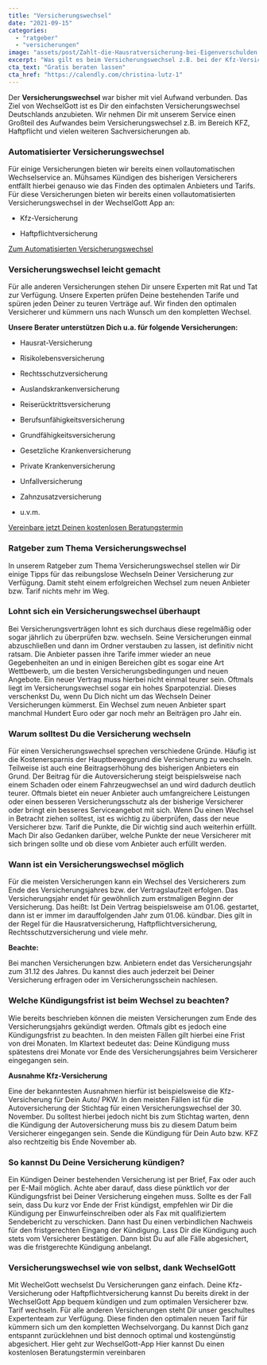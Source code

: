 ```yaml
---
title: "Versicherungswechsel"
date: "2021-09-15"
categories: 
  - "ratgeber"
  - "versicherungen"
image: "assets/post/Zahlt-die-Hausratversicherung-bei-Eigenverschulden.jpg"
excerpt: "Was gilt es beim Versicherungswechsel z.B. bei der Kfz-Versicherung zu beachten? In unserem Ratgeber erhältst du, wie Du ohne viel Aufwand den Versicherungswechsel reibungslos meisterst, Kündigungsfristen beachtest und vieles mehr."
cta_text: "Gratis beraten lassen"
cta_href: "https://calendly.com/christina-lutz-1"
---
```




Der **Versicherungswechsel** war bisher mit viel Aufwand verbunden. Das Ziel von WechselGott ist es Dir den einfachsten Versicherungswechsel Deutschlands anzubieten. Wir nehmen Dir mit unserem Service einen Großteil des Aufwandes beim Versicherungswechsel z.B. im Bereich KFZ, Haftpflicht und vielen weiteren Sachversicherungen ab.

### Automatisierter Versicherungswechsel
Für einige Versicherungen bieten wir bereits einen vollautomatischen Wechselservice an. Mühsames Kündigen des bisherigen Versicherers entfällt hierbei genauso wie das Finden des optimalen Anbieters und Tarifs.
Für diese Versicherungen bieten wir bereits einen vollautomatisierten Versicherungswechsel in der WechselGott App  an:

- Kfz-Versicherung

- Haftpflichtversicherung

[Zum Automatisierten Versicherungswechsel](https://app.wechselgott.com/)

### Versicherungswechsel leicht gemacht
Für alle anderen Versicherungen stehen Dir unsere Experten mit Rat und Tat zur Verfügung.  Unsere Experten prüfen Deine bestehenden Tarife und spüren jeden Deiner zu teuren Verträge auf. Wir finden den optimalen Versicherer und kümmern uns nach Wunsch um den kompletten Wechsel.

**Unsere Berater unterstützen Dich u.a. für folgende Versicherungen:**

- Hausrat-Versicherung

- Risikolebensversicherung

- Rechtsschutzversicherung

- Auslandskrankenversicherung

- Reiserücktrittsversicherung

- Berufsunfähigkeitsversicherung

- Grundfähigkeitsversicherung

- Gesetzliche Krankenversicherung

- Private Krankenversicherung

- Unfallversicherung

- Zahnzusatzversicherung

- u.v.m.

[Vereinbare jetzt Deinen kostenlosen Beratungstermin](https://calendly.com/christina-lutz-1)


### Ratgeber zum Thema Versicherungswechsel
In unserem Ratgeber zum Thema Versicherungswechsel stellen wir Dir einige Tipps für das reibungslose Wechseln Deiner Versicherung zur Verfügung. Damit steht einem erfolgreichen Wechsel zum neuen Anbieter bzw. Tarif nichts mehr im Weg.

### Lohnt sich ein Versicherungswechsel überhaupt
Bei Versicherungsverträgen lohnt es sich durchaus diese regelmäßig oder sogar jährlich zu überprüfen bzw. wechseln. Seine Versicherungen einmal abzuschließen und dann im Ordner verstauben zu lassen, ist definitiv nicht ratsam. Die Anbieter passen ihre Tarife immer wieder an neue Gegebenheiten an und in einigen Bereichen gibt es sogar eine Art Wettbewerb, um die besten Versicherungsbedingungen und neuen Angebote. Ein neuer Vertrag muss hierbei nicht einmal teurer sein. Oftmals liegt im Versicherungswechsel sogar ein hohes Sparpotenzial. Dieses verschenkst Du, wenn Du Dich nicht um das Wechseln Deiner Versicherungen kümmerst. Ein Wechsel zum neuen Anbieter spart manchmal Hundert Euro oder gar noch mehr an Beiträgen pro Jahr ein.

### Warum solltest Du die Versicherung wechseln
Für einen Versicherungswechsel sprechen verschiedene Gründe. Häufig ist die Kostenersparnis der Hauptbeweggrund die Versicherung zu wechseln. Teilweise ist auch eine Beitragserhöhung des bisherigen Anbieters ein Grund. Der Beitrag für die Autoversicherung steigt beispielsweise nach einem Schaden oder einem Fahrzeugwechsel an und wird dadurch deutlich teurer.  Oftmals bietet ein neuer Anbieter auch umfangreichere Leistungen oder einen besseren Versicherungsschutz als der bisherige Versicherer oder bringt ein besseres Serviceangebot mit sich. Wenn Du einen Wechsel in Betracht ziehen solltest, ist es wichtig zu überprüfen, dass der neue Versicherer bzw. Tarif die Punkte, die Dir wichtig sind auch weiterhin erfüllt. Mach Dir also Gedanken darüber, welche Punkte der neue Versicherer mit sich bringen sollte und ob diese vom Anbieter auch erfüllt werden.

### Wann ist ein Versicherungswechsel möglich
Für die meisten Versicherungen kann ein Wechsel des Versicherers zum Ende des Versicherungsjahres bzw. der Vertragslaufzeit erfolgen. Das Versicherungsjahr endet für gewöhnlich zum erstmaligen Beginn der Versicherung. Das heißt: Ist Dein Vertrag beispielsweise am 01.06. gestartet, dann ist er immer im darauffolgenden Jahr zum 01.06. kündbar. Dies gilt in der Regel für die Hausratversicherung, Haftpflichtversicherung, Rechtsschutzversicherung und viele mehr.

**Beachte:** 

Bei manchen Versicherungen bzw. Anbietern endet das Versicherungsjahr zum 31.12 des Jahres. Du kannst dies auch jederzeit bei Deiner Versicherung erfragen oder im Versicherungsschein nachlesen.

### Welche Kündigungsfrist ist beim Wechsel zu beachten?
Wie bereits beschrieben können die meisten Versicherungen zum Ende des Versicherungsjahrs gekündigt werden. Oftmals gibt es jedoch eine Kündigungsfrist zu beachten. In den meisten Fällen gilt hierbei eine Frist von drei Monaten. Im Klartext bedeutet das: Deine Kündigung muss spätestens drei Monate vor Ende des Versicherungsjahres beim Versicherer eingegangen sein.

**Ausnahme Kfz-Versicherung**

Eine der bekanntesten Ausnahmen hierfür ist beispielsweise die Kfz-Versicherung für Dein Auto/ PKW. In den meisten Fällen ist für die Autoversicherung der Stichtag für einen Versicherungswechsel der 30. November. Du solltest hierbei jedoch nicht bis zum Stichtag warten, denn die Kündigung der Autoversicherung muss bis zu diesem Datum beim Versicherer eingegangen sein. Sende die Kündigung für Dein Auto bzw. KFZ also rechtzeitig bis Ende November ab.

### So kannst Du Deine Versicherung kündigen?
Ein Kündigen Deiner bestehenden Versicherung ist per Brief, Fax oder auch per E-Mail möglich. Achte aber darauf, dass diese pünktlich vor der Kündigungsfrist bei Deiner Versicherung eingehen muss. Sollte es der Fall sein, dass Du kurz vor Ende der Frist kündigst, empfehlen wir Dir die Kündigung per Einwurfeinschreiben oder als Fax mit qualifiziertem Sendebericht zu verschicken. Dann hast Du einen verbindlichen Nachweis für den fristgerechten Eingang der Kündigung. Lass Dir die Kündigung auch stets vom Versicherer bestätigen. Dann bist Du auf alle Fälle abgesichert, was die fristgerechte Kündigung anbelangt.

### Versicherungswechsel wie von selbst, dank WechselGott
Mit WechelGott wechselst Du Versicherungen ganz einfach. Deine Kfz-Versicherung oder Haftpflichtversicherung kannst Du bereits direkt in der WechselGott App bequem kündigen und zum optimalen Versicherer bzw. Tarif wechseln. Für alle anderen Versicherungen steht Dir unser geschultes Expertenteam zur Verfügung. Diese finden den optimalen neuen Tarif für kümmern sich um den kompletten Wechselvorgang. Du kannst Dich ganz entspannt zurücklehnen und bist dennoch optimal und kostengünstig abgesichert.
Hier geht zur WechselGott-App
Hier kannst Du einen kostenlosen Beratungstermin vereinbaren












<br>